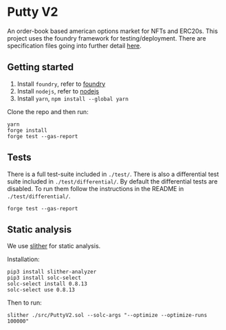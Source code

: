 # Putty V2

An order-book based american options market for NFTs and ERC20s.
This project uses the foundry framework for testing/deployment.
There are specification files going into further detail [here](./spec/).

## Getting started

1. Install `foundry`, refer to [foundry](https://github.com/foundry-rs/foundry)
2. Install `nodejs`, refer to [nodejs](https://nodejs.org/en/)
3. Install `yarn`, `npm install --global yarn`

Clone the repo and then run:

```
yarn
forge install
forge test --gas-report
```

## Tests

There is a full test-suite included in `./test/`. There is also a differential test suite included in `./test/differential/`. By default the differential tests are disabled. To run them follow the instructions in the README in `./test/differential/`.

```
forge test --gas-report
```

## Static analysis

We use [slither](https://github.com/crytic/slither) for static analysis.

Installation:

```
pip3 install slither-analyzer
pip3 install solc-select
solc-select install 0.8.13
solc-select use 0.8.13
```

Then to run:

```
slither ./src/PuttyV2.sol --solc-args "--optimize --optimize-runs 100000"
```
